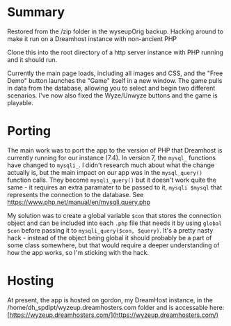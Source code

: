 # Summary
Restored from the /zip folder in the wyseupOrig backup. Hacking around to make it run on a Dreamhost instance with non-ancient PHP

Clone this into the root directory of a http server instance with PHP running and it should run.

Currently the main page loads, including all images and CSS, and the "Free Demo" button launches the "Game" itself in a new window. The game pulls in data from the database, allowing you to select and begin two different scenarios. I've now also fixed the Wyze/Unwyze buttons and the game is playable.

# Porting
The main work was to port the app to the version of PHP that Dreamhost is currently running for our instance (7.4). In version 7, the `mysql_` functions have changed to `mysqli_`. I didn't research much about what the change actually is, but the main impact on our app was in the `mysql_query()` function calls. They become `mysqli_query()` but it doesn't work quite the same - it requires an extra paramater to be passed to it, `mysqli $mysql` that represents the connection to the database. See https://www.php.net/manual/en/mysqli.query.php

My solution was to create a global variable `$con` that stores the connection object and can be included into each `.php` file that needs it by using `global $con` before passing it to `mysqli_query($con, $query)`. It's a pretty nasty hack - instead of the object being global it should probably be a part of some class somewhere, but that would require a deeper understanding of how the app works, so I'm sticking with the hack.

# Hosting

At present, the app is hosted on gordon, my DreamHost instance, in the /home/dh_spdipt/wyzeup.dreamhosters.com folder and is accessable here: [https://wyzeup.dreamhosters.com/](https://wyzeup.dreamhosters.com/)
